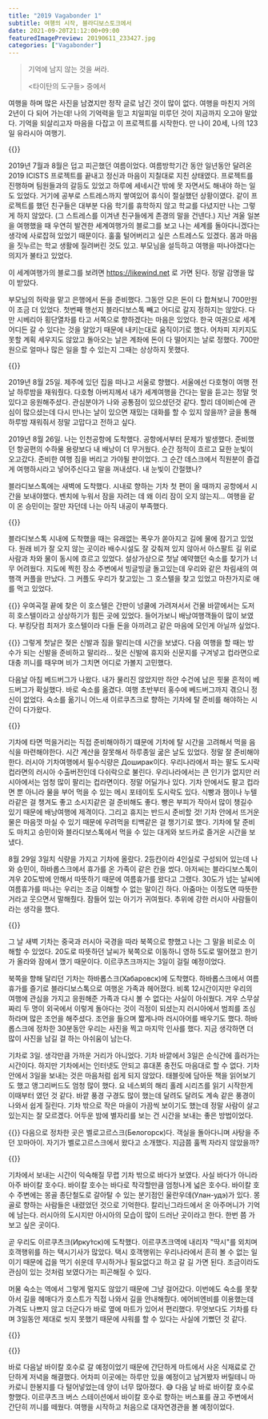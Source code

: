 ```yaml
---
title: "2019 Vagabonder 1"
subtitle: 여행의 시작, 블라디보스토크에서
date: 2021-09-20T21:12:00+09:00
featuredImagePreview: 20190611_233427.jpg
categories: ["Vagabonder"]
---
```


> 기억에 남지 않는 것을 써라.
>
> <타이탄의 도구들> 중에서

여행을 하며 많은 사진을 남겼지만 정작 글로 남긴 것이 많이 없다.
여행을 마친지 거의 2년이 다 되어 가는데! 나의 기억력을 믿고 치일피일 미루던 것이 지금까지 오고야 말았다.
기억을 되살리고자 마음을 다잡고 이 프로젝트를 시작한다. 만 나이 20세, 나의 123일 유라시아 여행기.

{{<bundle-image name="20190611_233427.jpg">}}

2019년 7월과 8월은 덥고 피곤했던 여름이었다.
여름방학기간 동안 일년동안 달려온 2019 ICISTS 프로젝트를 끝내고 정신과 마음이 지칠대로 지친 상태였다.
프로젝트를 진행하며 팀원들과의 갈등도 있었고 하루에 세네시간 밖에 못 자면서도 해내야 하는 일도 있었다.
거기에 공부로 스트레스까지 쌓여있어 휴식이 절실했던 상황이였다.
같이 프로젝트를 했던 친구들은 대부분 다음 학기를 휴학하지 않고 학교를 다녔지만 나는 그렇게 하지 않았다.
(그 스트레스를 이겨낸 친구들에게 존경의 말을 건넨다.)
지난 겨울 일본을 여행했을 때 우연히 발견한 세계여행가의 블로그를 보고 나는 세계를 돌아다니겠다는 생각에 사로잡혀 있었기 때문이다.
훌훌 털어버리고 싶은 스트레스도 있겠다. 몸과 마음을 짓누르는 학교 생활에 질려버린 것도 있고.
부모님을 설득하고 여행을 떠나야겠다는 의지가 불타고 있었다.

이 세계여행가의 블로그를 보려면 https://likewind.net 로 가면 된다. 정말 감명을 많이 받았다.

부모님의 허락을 맡고 은행에서 돈을 준비했다. 그동안 모은 돈이 다 합쳐보니 700만원이 조금 더 있었다.
첫번째 행선지 블라디보스톡 빼고 어디로 갈지 정하지는 않았다.
다만 시베리아 횡단열차를 타고 서쪽으로 향하겠다는 마음은 있었다.
한국 여권으로 세계 어디든 갈 수 있다는 것을 알았기 때문에 내키는대로 움직이기로 했다.
어차피 지키지도 못할 계획 세우지도 않았고 돌아오는 날은 계좌에 돈이 다 떨어지는 날로 정했다.
700만원으로 얼마나 많은 일을 할 수 있는지 그때는 상상하지 못했다.

{{<bundle-image name="route.png">}}

2019년 8월 25일. 제주에 있던 집을 떠나고 서울로 향했다.
서울에선 다호형이 여행 전날 하루밤을 재워줬다.
다호형 아버지께서 내가 세계여행을 간다는 말을 듣고는 정말 멋있다고 응원해주셨다.
관심분야가 나와 공통점이 있으셨던것 같다. 할리 데이비슨에 관심이 많으셨는데 다시 만나는 날이 있으면 재밌는 대화를 할 수 있지 않을까?
글을 통해 하루밤 재워줘서 정말 고맙다고 전하고 싶다.

2019년 8월 26일. 나는 인천공항에 도착했다. 공항에서부터 문제가 발생했다.
준비했던 항공편의 수하물 용량보다 내 배낭이 더 무거웠다.
순간 정적이 흐르고 묘한 눈빛이 오고갔다. 준비한 여행 짐을 버리고 가야될 판이었다.
그 순간 데스크에서 직원분이 즐겁게 여행하시라고 넣어주신다고 말을 꺼내셨다. 내 눈빛이 간절했나?

블라디보스톡에는 새벽에 도착했다. 시내로 향하는 기차 첫 편이 올 때까지 공항에서 시간을 보내야했다.
벤치에 누워서 잠을 자려는 데 왜 이리 잠이 오지 않는지... 여행을 같이 온 승민이는 잘만 자던데 나는 아직 내공이 부족했다.

{{<bundle-image name="20190827_091145.jpg">}}

블라디보스톡 시내에 도착했을 때는 유래없는 폭우가 쏟아지고 길에 물에 잠기고 있었다.
원래 비가 잘 오지 않는 곳이라 배수시설도 잘 갖춰져 있지 않아서 아스팔트 길 위로 사람과 차와 물이 동시에 흐르고 있었다.
설상가상으로 첫날 예약했던 숙소를 찾기가 너무 어려웠다.
지도에 찍힌 장소 주변에서 빙글빙글 돌고있는데 우리와 같은 차림새의 여행객 커플을 만났다.
그 커플도 우리가 찾고있는 그 호스텔을 찾고 있었고 마찬가지로 애를 먹고 있었다.

{{<bundle-image name="20190827_094105.jpg">}}
우여곡절 끝에 찾은 이 호스텔은 간판이 넝쿨에 가려져서서 건물 바깥에서는 도저히 호스텔이라고 상상하기가 힘든 곳에 있었다.
들어가보니 배낭여행객들이 많이 보였다. 부킹닷컴 최저가 호스텔이라 다들 돈을 아끼려고 같은 마음에 모인게 아닐까 싶었다.

{{<bundle-image name="20190827_094226.jpg">}}
그렇게 첫날은 젖은 신발과 짐을 말리는데 시간을 보냈다. 다음 여행을 할 때는 방수가 되는 신발을 준비하고 말리라...
젖은 신발에 휴지와 신문지를 구겨넣고 컵라면으로 대충 끼니를 때우며 비가 그치면 어디로 가볼지 고민했다.

다음날 아침 베드버그가 나왔다. 내가 물리진 않았지만 하얀 수건에 남은 핏물 흔적이 베드버그가 확실했다.
바로 숙소를 옮겼다. 여행 초반부터 홍수에 베드버그까지 겪으니 정신이 없었다.
숙소를 옮기니 어느새 이르쿠츠크로 향하는 기차에 탈 준비를 해야하는 시간이 다가왔다.

{{<bundle-image name="20190829_153324.jpg">}}

기차에 타면 먹을거리는 직접 준비해야하기 떄문에 기차에 탈 시간을 고려해서 먹을 음식을 마련해야한다.
시간 계산을 잘못해서 하루종일 굶은 날도 있었다. 정말 잘 준비해야한다.
러시아 기차여행에서 필수식량은 Доширак이다.
우리나라에서 파는 팔도 도시락 컵라면의 러시아 수출버전인데 다쉬락으로 불린다.
우리나라에서는 큰 인기가 없지만 러시아에서는 엄청 많이 팔리는 컵라면이다. 정말 어딜가나 있다.
기차 안에서도 팔고 컵라면 뿐 아니라 물을 부어 먹을 수 있는 메시 포테이토 도시락도 있다.
식빵과 잼이나 누텔라같은 걸 챙겨도 좋고 소시지같은 걸 준비해도 좋다. 빵은 부피가 작아서 많이 챙길수 있기 때문에 배낭여행에 제격이다.
그리고 휴지는 반드시 준비할 것!
기차 안에서 뜨거운 물은 마음껏 마실 수 있기 때문에 우려먹을 티백같은 걸 챙기기로 했다.
기차에 탈 준비도 마치고 승민이와 블라디보스톡에서 먹을 수 있는 대게와 보드카로 즐거운 시간을 보냈다.

8월 29일 3일치 식량을 가지고 기차에 올랐다.
2등칸이라 4인실로 구성되어 있는데 나와 승민이, 하바롭스크에서 휴가를 온 가족이 같은 칸을 썼다.
아저씨는 블라디보스톡이 겨우 20도밖에 안해서 따뜻하기 때문에 여름휴가를 왔다고 그랬다.
30도가 넘는 날씨에 여름휴가를 떠나는 우리는 조금 이해할 수 없는 말이긴 하다.
아줌마는 이정도면 따뜻한거라고 웃으면서 말해줬다. 잠들어 있는 아기가 귀여웠다.
추위에 강한 러시아 사람들이라는 생각을 했다.

{{<bundle-image name="IMG_3812.jpg" caption="인터넷이 안되는 곳에서 러시아어 Далеко를 배우고 있다">}}

그 날 새벽 기차는 중국과 러시아 국경을 따라 북쪽으로 향했고 나는 그 말을 비로소 이해할 수 있었다.
20도로 따뜻하던 날씨가 북쪽으로 이동하니 영하 5도로 떨어졌고 한기가 올라와 잠에서 깼기 때문이다.
이르쿠츠크까지는 3일이 걸릴 예정이었다.

북쪽을 향해 달리던 기차는 하바롭스크(Хабаровск)에 도착했다.
하바롭스크에서 여름휴가를 즐기로 블라디보스톡으로 여행온 가족과 헤어졌다.
비록 12시간이지만 우리의 여행에 관심을 가지고 응원해준 가족과 다시 볼 수 없다는 사실이 아쉬웠다.
겨우 스무살짜리 두 명이 외국에서 이렇게 돌아다는 것이 걱정이 되셨는지 러시아에서 범죄를 조심하라며 많은 조언을 해주셨다.
조언을 들으며 짧게나마 러시아어를 배우기도 했다.
하바롭스크에 정차한 30분동안 우리는 사진을 찍고 마지막 인사를 했다.
지금 생각하면 더 많이 사진을 남길 걸 하는 아쉬움이 남는다.

기차로 3일. 생각만큼 가까운 거리가 아니었다.
기차 바깥에서 3일은 순식간에 흘러가는 시간이다.
하지만 기차에서는 인터넷도 안되고 휴대폰 충전도 마음대로 할 수 없다.
기차 안에서 3일을 보내는 것은 마음처럼 쉽게 되지 않았다.
태블릿에 담아둔 책을 읽어보기도 했고 앵그리버드도 엄청 많이 했다.
요 네스뵈의 해리 홀레 시리즈를 읽기 시작한게 이때부터 였던 것 같다.
바깥 풍경 구경도 많이 했는데 달려도 달려도 계속 같은 풍경이 나와서 쉽게 질린다.
기차 밖으로 작은 마을이 가끔씩 보이기도 했는데 정말 사람이 살고있는지는 잘 모르겠다.
어두운 밤에 별자리를 보는 건 시간을 보내는 좋은 방법이었다.

{{<bundle-image name="IMG_3829.JPG">}}
다음으로 정차한 곳은 벨로고르스크(Белогорск)다.
객실을 돌아다니며 사탕을 주던 꼬마아이. 자기가 벨로고르스크에서 왔다고 소개했다.
지금쯤 훌쩍 자라지 않았을까?

{{<bundle-image name="20190901_130854.jpg">}}

기차에서 보내는 시간이 익숙해질 무렵 기차 밖으로 바다가 보였다. 사실 바다가 아니라 아주 바이칼 호수다.
바이칼 호수는 바다로 착각할만큼 엄청나게 넓은 호수다.
바이칼 호수 주변에는 몽골 종단철도로 갈아탈 수 있는 분기점인 울란우데(Улан-удэ)가 있다.
몽골로 향하는 사람들은 내렸었던 것으로 기억한다. 칼리닌그라드에서 온 아주머니가 기억에 남는다.
러시아의 도시지만 아시아의 모습이 많이 드러난 곳이라고 한다. 한번 쯤 가보고 싶은 곳이다.

곧 우리도 이르쿠츠크(Ирку́тск)에 도착했다.
이르쿠츠크역에 내리자 "딱시"를 외치며 호객행위를 하는 택시기사가 많았다.
택시 호객행위는 우리나라에서 흔히 볼 수 없는 일이기 때문에 겁을 먹기 쉬운데 무시하거나 필요없다고 하고 갈 길 가면 된다.
조금이라도 관심이 있는 것처럼 보였다가는 피곤해질 수 있다.

머물 숙소는 역에서 그렇게 멀지도 않았기 때문에 그냥 걸어갔다.
이번에도 숙소를 못찾아서 길을 헤매다가 호스트가 직접 나와서 길을 안내해줬다.
에어비엔비를 이용했는데 가격도 나쁘지 않고 더군다가 바로 옆에 마트가 있어서 편리했다.
무엇보다도 기차를 타며 3일동안 제대로 씻지 못했기 때문에 샤워를 할 수 있다는 사실에 기뻤던 것 같다.

{{<bundle-image name="20190901_215101.jpg">}}

{{<bundle-image name="20190902_123624.jpg" caption="배낭에 붙인 블라디보스톡과 이르쿠츠크 뱃지">}}

바로 다음날 바이칼 호수로 갈 예정이었기 때문에 간단하게 마트에서 사온 식재료로 간단하게 저녁을 해결했다.
어차피 이곳에는 하루만 있을 예정이고 남겨봤자 버릴테니 마카로니 한봉지를 다 털어넣었는데 양이 너무 많아졌다. 😅
다음 날 바로 바이칼 호수로 향했다.
이르쿠츠크 버스 스테이션에서 바이칼 호수로 향하는 버스표를 끊고 주변에서 간단히 끼니를 떼웠다.
여행을 시작하고 처음으로 대자연경관을 볼 예정이었다.
